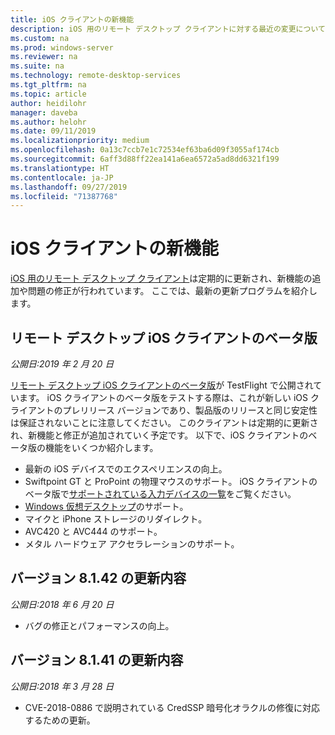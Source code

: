 ```yaml
---
title: iOS クライアントの新機能
description: iOS 用のリモート デスクトップ クライアントに対する最近の変更について説明します
ms.custom: na
ms.prod: windows-server
ms.reviewer: na
ms.suite: na
ms.technology: remote-desktop-services
ms.tgt_pltfrm: na
ms.topic: article
author: heidilohr
manager: daveba
ms.author: helohr
ms.date: 09/11/2019
ms.localizationpriority: medium
ms.openlocfilehash: 0a13c7ccb7e1c72534ef63ba6d09f3055af174cb
ms.sourcegitcommit: 6aff3d88ff22ea141a6ea6572a5ad8dd6321f199
ms.translationtype: HT
ms.contentlocale: ja-JP
ms.lasthandoff: 09/27/2019
ms.locfileid: "71387768"
---
```

# <a name="whats-new-in-the-ios-client"></a>iOS クライアントの新機能

[iOS 用のリモート デスクトップ クライアント](remote-desktop-ios.md)は定期的に更新され、新機能の追加や問題の修正が行われています。 ここでは、最新の更新プログラムを紹介します。

## <a name="remote-desktop-ios-beta-client"></a>リモート デスクトップ iOS クライアントのベータ版

*公開日:2019 年 2 月 20 日*

[リモート デスクトップ iOS クライアントのベータ版](remote-desktop-ios.md#download-the-remote-desktop-ios-beta-client-from-apple-testflight)が TestFlight で公開されています。 iOS クライアントのベータ版をテストする際は、これが新しい iOS クライアントのプレリリース バージョンであり、製品版のリリースと同じ安定性は保証されないことに注意してください。 このクライアントは定期的に更新され、新機能と修正が追加されていく予定です。 以下で、iOS クライアントのベータ版の機能をいくつか紹介します。

- 最新の iOS デバイスでのエクスペリエンスの向上。
- Swiftpoint GT と ProPoint の物理マウスのサポート。 iOS クライアントのベータ版で[サポートされている入力デバイスの一覧](remote-desktop-ios.md#supported-input-devices)をご覧ください。
- [Windows 仮想デスクトップ](https://aka.ms/wvd)のサポート。
- マイクと iPhone ストレージのリダイレクト。
- AVC420 と AVC444 のサポート。
- メタル ハードウェア アクセラレーションのサポート。

## <a name="updates-for-version-8142"></a>バージョン 8.1.42 の更新内容

*公開日:2018 年 6 月 20 日*

- バグの修正とパフォーマンスの向上。

## <a name="updates-for-version-8141"></a>バージョン 8.1.41 の更新内容

*公開日:2018 年 3 月 28 日*

- CVE-2018-0886 で説明されている CredSSP 暗号化オラクルの修復に対応するための更新。
